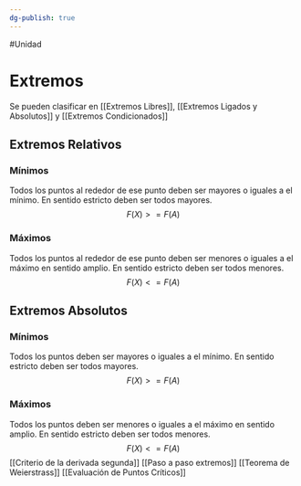 ```yaml
---
dg-publish: true
---
```

#Unidad 
# Extremos
Se pueden clasificar en [[Extremos Libres]], [[Extremos Ligados y Absolutos]] y [[Extremos Condicionados]]

## Extremos Relativos
### Mínimos
Todos los puntos al rededor de ese punto deben ser mayores o iguales a el mínimo. En sentido estricto deben ser todos mayores.
$$F(X)>= F(A)$$

### Máximos
Todos los puntos al rededor de ese punto deben ser menores o iguales a el máximo en sentido amplio. En sentido estricto deben ser todos menores.
$$F(X)<= F(A)$$
 
 ## Extremos Absolutos
 ### Mínimos
Todos los puntos deben ser mayores o iguales a el mínimo. En sentido estricto deben ser todos mayores.
$$F(X)>= F(A)$$

### Máximos
Todos los puntos deben ser menores o iguales a el máximo en sentido amplio. En sentido estricto deben ser todos menores.
$$F(X)<= F(A)$$
[[Criterio de la derivada segunda]]
[[Paso a paso extremos]]
[[Teorema de Weierstrass]]
[[Evaluación de Puntos Críticos]]
 